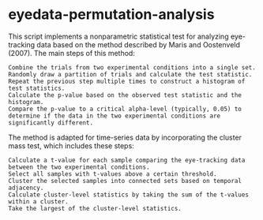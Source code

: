 # eyedata-permutation-analysis

This script implements a nonparametric statistical test for analyzing eye-tracking data based on the method described by Maris and Oostenveld (2007). The main steps of this method:

    Combine the trials from two experimental conditions into a single set.
    Randomly draw a partition of trials and calculate the test statistic.
    Repeat the previous step multiple times to construct a histogram of test statistics.
    Calculate the p-value based on the observed test statistic and the histogram.
    Compare the p-value to a critical alpha-level (typically, 0.05) to determine if the data in the two experimental conditions are significantly different.

The method is adapted for time-series data by incorporating the cluster mass test, which includes these steps:

    Calculate a t-value for each sample comparing the eye-tracking data between the two experimental conditions.
    Select all samples with t-values above a certain threshold.
    Cluster the selected samples into connected sets based on temporal adjacency.
    Calculate cluster-level statistics by taking the sum of the t-values within a cluster.
    Take the largest of the cluster-level statistics.
